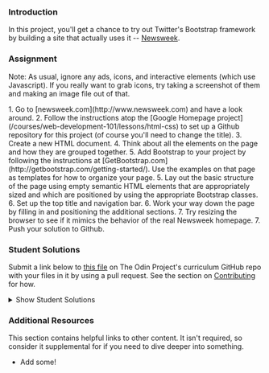 ### Introduction
In this project, you'll get a chance to try out Twitter's Bootstrap framework by building a site that actually uses it -- [Newsweek](http://www.newsweek.com/).

### Assignment
Note: As usual, ignore any ads, icons, and interactive elements (which use Javascript).  If you really want to grab icons, try taking a screenshot of them and making an image file out of that.

<div class="lesson-content__panel" markdown="1">
1. Go to [newsweek.com](http://www.newsweek.com) and have a look around.
2. Follow the instructions atop the [Google Homepage project](/courses/web-development-101/lessons/html-css) to set up a Github repository for this project (of course you'll need to change the title).
3. Create a new HTML document.
4. Think about all the elements on the page and how they are grouped together.
5. Add Bootstrap to your project by following the instructions at [GetBootstrap.com](http://getbootstrap.com/getting-started/).  Use the examples on that page as templates for how to organize your page.
5. Lay out the basic structure of the page using empty semantic HTML elements that are appropriately sized and which are positioned by using the appropriate Bootstrap classes.
6. Set up the top title and navigation bar.
6. Work your way down the page by filling in and positioning the additional sections.
7. Try resizing the browser to see if it mimics the behavior of the real Newsweek homepage.
7. Push your solution to Github.
</div>

### Student Solutions

Submit a link below to [this file](https://github.com/TheOdinProject/curriculum/blob/master/html_css/project_bootstrap.md) on The Odin Project's curriculum GitHub repo with your files in it by using a pull request. See the section on [Contributing](http://github.com/TheOdinProject/curriculum/blob/master/contributing.md) for how.

<details markdown="block">
  <summary> Show Student Solutions </summary>

* Add your solution below this line!
* [Uduak Essien's Solution](https://github.com/acushlakoncept/newsweek) - [View in Browser](https://acushlakoncept.github.io/newsweek/)
* [kaliberpoziomka's Solution](https://github.com/kaliberpoziomka/newsweek-bootstrap) - [View in Browser](https://kaliberpoziomka.github.io/newsweek-bootstrap/)
* [Rarysson's Solution](https://github.com/rarysson/newsweek-clone) - [View in Browser](https://rarysson.github.io/newsweek-clone/)
* [Estela's Solution](https://github.com/estelajimero/using-bootstrap/) - [View in Browser](https://estelajimero.github.io/using-bootstrap/)
* [Julio's solution](https://github.com/julio22b/newsweek-bootstrap) - [View in Browser](https://julio22b.github.io/newsweek-bootstrap/)
* [Mikael's Solution](https://github.com/mikearaya/newsweek-clone) - [View in Browser](https://mikearaya.github.io/newsweek-clone/)
* [Johongirr's Solution](https://github.com/Johongirr/the-nextweb) - [View in Browser](https://johongirr.github.io/the-nextweb/)
* [Sebastian Gil's Solution](https://github.com/lBuggie/newsweek) - [View in Browser](https://rawcdn.githack.com/lBuggie/newsweek/e3056048ef59b0f7aa621cdabf0235fe2f16b7ca/index.html)
* [Igorashs's Solution](https://github.com/igorashs/using-bootstrap) - [View in Browser](https://igorashs.github.io/using-bootstrap/)
* [Ashish's Solution](https://github.com/CodersGas/bootstrap-project) - [View in Browser](https://codersgas.github.io/bootstrap-project/page.html)
* [Carlos Anriquez's solution](https://github.com/canriquez/using-bootstrap) - [View in Browser](https://canriquez.github.io/using-bootstrap/)
* [Raiko's solution](https://github.com/Cypher0/odin-bootstrap) - [View in Browser](https://cypher0.github.io/odin-bootstrap/)
* [David Tan's Solution](https://github.com/davecmd/newsweek-replica-bootstrap) - [View in Browser](https://davecmd.github.io/newsweek-replica-bootstrap/)
* [Kevin Vuong's Solution](https://github.com/fffear/bootstrap-project) - [View in Browser](https://fffear.github.io/bootstrap-project/)
* [Braxton Lemmon's solution](https://github.com/braxtonlemmon/newsweek-clone) - [View in Browser](https://braxtonlemmon.github.io/newsweek-clone/)
* [Muhammad Ahmad's solution](https://github.com/thisisMAhmad/newsweek) - [View in Browser](https://thisismahmad.github.io/newsweek/)
* [David Auza's Solution](https://github.com/davidauza-engineer/Bootstrap-NewsweekClone) - [View in Browser](https://davidauza-engineer.github.io/Bootstrap-NewsweekClone/)
* [Ohlie's solution](https://github.com/lco1220/newsweek_bootstrap) - [View in Browser](https://lco1220.github.io/newsweek_bootstrap/)
* [Bojo's solution](https://github.com/BojoZahariev/NewsWeek) - [View in Browser](https://bojozahariev.github.io/NewsWeek/)
* [bcikota's solution](https://github.com/bcikota/newsweek) - [View in Browser](https://bcikota.github.io/newsweek/)
* [ARaut9's solution](https://github.com/ARaut9/newsweek_homepage_bootstrap) - [View in Browser](https://araut9.github.io/newsweek_homepage_bootstrap/)
* [Jason McKee's solution](https://github.com/jttmckee/bootstrap-practice) - [View in Browser](https://jttmckee.github.io/bootstrap-practice)
* [N00bG1rl's solution](https://github.com/N00bG1rl/bootstrap) - [View in browser](https://n00bg1rl.github.io/bootstrap/)
* [Max Garber's solution](https://github.com/bubblebooy/Odin-HTML5andCSS3) - [View in Browser](https://bubblebooy.github.io/Odin-HTML5andCSS3/newsweek.html)
* [Chris MacSwan's solution](https://github.com/cmacswan07/bootstrap_project) - [View in Browser](https://cmacswan07.github.io/bootstrap_project/)
* [Javier Machin's solution](https://github.com/Javier-Machin/newsweek-bootstrap) - [View in Browser](https://javier-machin.github.io/newsweek-bootstrap/)
* [nmac's solution](https://github.com/nmacawile/newsweek) - [Preview](https://htmlpreview.github.io/?https://github.com/nmacawile/newsweek/blob/master/index.html)
* [SarfazAnjum's](https://github.com/SarfrazAnjum/TOP_Using-Bootstrap) - [View in Browser](https://sarfrazanjum.github.io/TOP_Using-Bootstrap/)
* [Henry Kirya's](https://github.com/harrika/newsweek) - [View in Browser](https://harrika.github.io/newsweek/)
* [theghall's solution](https://github.com/theghall/odin-newsweek) - [View in Browser](https://theghall.github.io/odin-newsweek/)
* [Jonathan Yiv's Solution](https://github.com/JonathanYiv/newsweek) - [View in Browser](https://jonathanyiv.github.io/newsweek)
* [Jmooree30's Solution](https://github.com/jmooree30/newsweek) - [View in Browser](https://jmooree30.github.io/newsweek/)
* [Peter Mester's solution](https://github.com/peter665/newsweekPage) - [View in Browser](https://peter665.github.io/newsweekPage/)
* [Andrew's solution](https://github.com/andrewr224/Newsweek) - [View in browser](https://andrewr224.github.io/Newsweek/)
* [Flint Mayers' solution'](https://github.com/FlintMayers/Bootstrap_site_Odin) - [View in browser](https://flintmayers.github.io/Bootstrap_site_Odin/)
* [Marko Nikolajević's solution'](https://github.com/Mark3z/odin_projects/tree/master/newsweek) - [View in browser](https://mark3z.github.io/odin_projects/newsweek/index.html)
* [Pawel R's solution](https://github.com/PawelRokosz/UsingTwitterBootstrap) - [View in browser](https://htmlpreview.github.io/?https://github.com/PawelRokosz/UsingTwitterBootstrap/blob/master/index.html)
* [Leonard Labita's solution](https://github.com/lendoza/OdinProject/tree/master/app) - [View in browser](http://leonardlabita.com/newsweek.html)
* [Artur Janik's solution](https://github.com/ArturJanik/ProjectNewsweek) - [View in browser](http://htmlpreview.github.io/?https://github.com/ArturJanik/ProjectNewsweek/blob/master/index.html)
* [Frank Peelen's solution](https://github.com/FrankPeelen/Newsweek-Bootstrap) - [View in browser](https://rawgit.com/FrankPeelen/Newsweek-Bootstrap/master/index.html)
* [AtActionPark's solution](https://github.com/AtActionPark/odin_using_bootstrap) - [View in browser](https://htmlpreview.github.io/?https://github.com/AtActionPark/odin_using_bootstrap/blob/master/main.html)
* [Wayne Ho's solution](https://github.com/wayneho/Newsweek_Replica) - [View in browswer](https://rawgit.com/wayneho/Newsweek_Replica/master/newsweek/index.html)
* [Luke Walker's solution](https://github.com/ubershibs/odin-html-css/tree/master/newsweek)-[View in browser](https://htmlpreview.github.io/?https://github.com/ubershibs/odin-html-css/blob/master/newsweek/index.html)
* [Miguel Herrera's solution](https://github.com/migueloherrera/newsweek) - [View in browser](http://htmlpreview.github.io/?https://github.com/migueloherrera/newsweek/blob/master/index.html)
* [J-kaizen's solution](https://github.com/J-kaizen/TheOdinProject/tree/master/HTML_CSS/using_bootstrap) - [View in browser](http://htmlpreview.github.io/?https://github.com/J-kaizen/TheOdinProject/blob/master/HTML_CSS/using_bootstrap/index.html)
* [Alejandro Corredor's solution](https://github.com/aecorredor/newsweek-replica/blob/master/index.html) - [View in browser](http://htmlpreview.github.io/?https://github.com/aecorredor/newsweek-replica/blob/master/index.html)
* [David Chapman's solution (partial content, no JS)](https://github.com/davidchappy/odin_training_projects/tree/master/html-bootstrap-newsweek) - [View in browser](https://davidchappy.github.io/html-bootstrap-newsweek/)
* [Daunenok's solution](https://github.com/daunenok/newsweek) - [View in browser](https://daunenok.github.io/newsweek/)
* [Austin's solution](https://github.com/CouchofTomato/newsweek-clone)
* [Beth Rathbone's solution](https://github.com/bethrath/bootstrap-test) - [View in browser](http://htmlpreview.github.io/?https://github.com/bethrath/bootstrap-test/blob/master/index.html)
* [husein ghafari's solution](https://github.com/hosghf/newsweek) - [View in browser](https://htmlpreview.github.io/?https://github.com/hosghf/newsweek/blob/master/index.html)
* [Neil Cudden's solution](https://github.com/ncud4bloc/Newsweek/) - [View in browser](https://ncud4bloc.github.io/Newsweek/HTML/index.html)
* [Francisco Carlos's solution](https://github.com/fcarlosdev/newsweek-project) - [View in browser](https://fcarlosdev.github.io/newsweek-project/)
* [aznafro's solution](https://github.com/aznafro/newsweek/) - [View in browser](https://aznafro.github.io/newsweek/)
* [Areeba's solution](https://github.com/AREEBAISHTIAQ/Newsweek) - [View in browser](https://areebaishtiaq.github.io/Newsweek/)
* [Kelvin Liang's solution](https://github.com/kelvin8773/clone-newsweek) - [View in browser](https://kelvin8773.github.io/clone-newsweek/)
* [Antonio Marcos's solution](https://github.com/AMarcosCastelo/newsweek-bootstrap) - [View in browser](https://amarcoscastelo.github.io/newsweek-bootstrap/)
* [Carlos Del Real's solution](https://github.com/carloshdelreal/using-bootstrap) - [View in Browser](https://carloshdelreal.github.io/using-bootstrap/)
* [Miguel's solution](https://github.com/mapra99/NewsWeek)
* [Aron's solution](https://github.com/aronfischer/bootstrap-newsweek-homepage) - [View in Browser](https://aronfischer.github.io/bootstrap-newsweek-homepage/)
* [Halkim's solution](https://github.com/halkim44/newsweek.com_clone) - [View in Browser](https://halkim44.github.io/newsweek.com_clone/)
* [Hamohuh's solution](https://github.com/hamohuh/newsmagazine) - [View in Browser](https://hamohuh.github.io/newsmagazine/)
* [ranmaru22's solution](https://github.com/ranmaru22/the_odin_project/tree/master/newsweek-clone) - [View in Browser](https://ranmaru22.github.io/the_odin_project/newsweek-clone/)
* [barrysweeney's Solution](https://github.com/barrysweeney/bootstrap-news-site-clone) - [View in Browser](https://barrysweeney.github.io/bootstrap-news-site-clone/)

</details>

### Additional Resources
This section contains helpful links to other content. It isn't required, so consider it supplemental for if you need to dive deeper into something.

* Add some!
